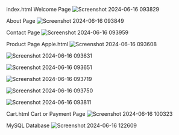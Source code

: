 index.html Welcome Page
![Screenshot 2024-06-16 093829](https://github.com/Shaileshssss/JuiceBar-/assets/108980657/24cf5b0b-463e-43d6-a29b-cf095a3ef13c)

About Page
![Screenshot 2024-06-16 093849](https://github.com/Shaileshssss/JuiceBar-/assets/108980657/a0d2f4f3-644d-4900-ba85-89c9dd1d7d6a)

Contact Page
![Screenshot 2024-06-16 093959](https://github.com/Shaileshssss/JuiceBar-/assets/108980657/c19a3a82-1123-4489-8a85-e39dd2c72ead)

Product Page
Apple.html
![Screenshot 2024-06-16 093608](https://github.com/Shaileshssss/JuiceBar-/assets/108980657/bbe339ce-dd64-4da1-bfc1-2420839c0815)

![Screenshot 2024-06-16 093631](https://github.com/Shaileshssss/JuiceBar-/assets/108980657/cc775a95-fdf2-4313-8f03-0f483aed4ef4)

![Screenshot 2024-06-16 093651](https://github.com/Shaileshssss/JuiceBar-/assets/108980657/d790a010-9540-4e42-8447-cdce7feca184)

![Screenshot 2024-06-16 093719](https://github.com/Shaileshssss/JuiceBar-/assets/108980657/5f13b6bf-b50b-4daf-a45d-5b4be2ca4ad8)

![Screenshot 2024-06-16 093750](https://github.com/Shaileshssss/JuiceBar-/assets/108980657/17a9a4b0-866c-4c1d-9907-a7df91771649)

![Screenshot 2024-06-16 093811](https://github.com/Shaileshssss/JuiceBar-/assets/108980657/66c0c8ee-04bd-478c-935d-ae1127e768a4)

Cart.html 
Cart or Payment Page
![Screenshot 2024-06-16 100323](https://github.com/Shaileshssss/JuiceBar-/assets/108980657/e9553f72-eac4-4a6c-bff4-cce7f6f7ef9c)


MySQL Database
![Screenshot 2024-06-16 122609](https://github.com/Shaileshssss/Responsive_Portfolio/assets/108980657/8d9f3704-6c4b-4d6f-9111-7f6d87ee1c77)

